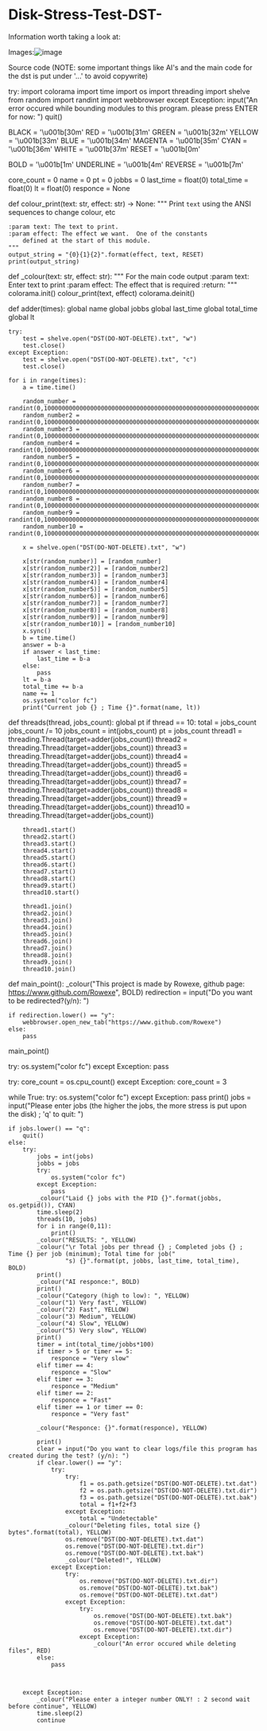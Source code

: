 # Disk-Stress-Test-DST-
Information worth taking a look at:

Images:![image](https://user-images.githubusercontent.com/89658050/156052916-da186a7e-6c4d-4d6c-816d-74e63f417bc9.png)


Source code (NOTE: some important things like AI's and the main code for the dst is put under '...' to avoid copywrite)

try:
    import colorama
    import time
    import os
    import threading
    import shelve
    from random import randint
    import webbrowser
except Exception:
    input("An error occured while bounding modules to this program. please press ENTER for now: ")
    quit()

BLACK = '\u001b[30m'
RED = '\u001b[31m'
GREEN = '\u001b[32m'
YELLOW = '\u001b[33m'
BLUE = '\u001b[34m'
MAGENTA = '\u001b[35m'
CYAN = '\u001b[36m'
WHITE = '\u001b[37m'
RESET = '\u001b[0m'

BOLD = '\u001b[1m'
UNDERLINE = '\u001b[4m'
REVERSE = '\u001b[7m'

core_count = 0
name = 0
pt = 0
jobbs = 0
last_time = float(0)
total_time = float(0)
lt = float(0)
responce = None

def colour_print(text: str, effect: str) -> None:
    """
    Print `text` using the ANSI sequences to change colour, etc

    :param text: The text to print.
    :param effect: The effect we want.  One of the constants
        defined at the start of this module.
    """
    output_string = "{0}{1}{2}".format(effect, text, RESET)
    print(output_string)

def _colour(text: str, effect: str):
    """
    For the main code output
    :param text: Enter text to print
    :param effect: The effect that is required
    :return:
    """
    colorama.init()
    colour_print(text, effect)
    colorama.deinit()

def adder(times):
    global name
    global jobbs
    global last_time
    global total_time
    global lt

    try:
        test = shelve.open("DST(DO-NOT-DELETE).txt", "w")
        test.close()
    except Exception:
        test = shelve.open("DST(DO-NOT-DELETE).txt", "c")
        test.close()

    for i in range(times):
        a = time.time()

        random_number = randint(0,10000000000000000000000000000000000000000000000000000000000000000000000000000000000000000000000000000000000000000000000000000000000000000000000000000000000000000000000000000000000000000001)
        random_number2 = randint(0,10000000000000000000000000000000000000000000000000000000000000000000000000000000000000000000000000000000000000000000000000000000000000000000000000000000000000000000000000000000000000000001)
        random_number3 = randint(0,10000000000000000000000000000000000000000000000000000000000000000000000000000000000000000000000000000000000000000000000000000000000000000000000000000000000000000000000000000000000000000001)
        random_number4 = randint(0,10000000000000000000000000000000000000000000000000000000000000000000000000000000000000000000000000000000000000000000000000000000000000000000000000000000000000000000000000000000000000000001)
        random_number5 = randint(0,10000000000000000000000000000000000000000000000000000000000000000000000000000000000000000000000000000000000000000000000000000000000000000000000000000000000000000000000000000000000000000001)
        random_number6 = randint(0,10000000000000000000000000000000000000000000000000000000000000000000000000000000000000000000000000000000000000000000000000000000000000000000000000000000000000000000000000000000000000000001)
        random_number7 = randint(0,10000000000000000000000000000000000000000000000000000000000000000000000000000000000000000000000000000000000000000000000000000000000000000000000000000000000000000000000000000000000000000001)
        random_number8 = randint(0,10000000000000000000000000000000000000000000000000000000000000000000000000000000000000000000000000000000000000000000000000000000000000000000000000000000000000000000000000000000000000000001)
        random_number9 = randint(0,10000000000000000000000000000000000000000000000000000000000000000000000000000000000000000000000000000000000000000000000000000000000000000000000000000000000000000000000000000000000000000001)
        random_number10 = randint(0,10000000000000000000000000000000000000000000000000000000000000000000000000000000000000000000000000000000000000000000000000000000000000000000000000000000000000000000000000000000000000000001)

        x = shelve.open("DST(DO-NOT-DELETE).txt", "w")

        x[str(random_number)] = [random_number]
        x[str(random_number2)] = [random_number2]
        x[str(random_number3)] = [random_number3]
        x[str(random_number4)] = [random_number4]
        x[str(random_number5)] = [random_number5]
        x[str(random_number6)] = [random_number6]
        x[str(random_number7)] = [random_number7]
        x[str(random_number8)] = [random_number8]
        x[str(random_number9)] = [random_number9]
        x[str(random_number10)] = [random_number10]
        x.sync()
        b = time.time()
        answer = b-a
        if answer < last_time:
            last_time = b-a
        else:
            pass
        lt = b-a
        total_time += b-a
        name += 1
        os.system("color fc")
        print("Current job {} ; Time {}".format(name, lt))


def threads(thread, jobs_count):
    global pt
    if thread == 10:
        total = jobs_count
        jobs_count /= 10
        jobs_count = int(jobs_count)
        pt = jobs_count
        thread1 = threading.Thread(target=adder(jobs_count))
        thread2 = threading.Thread(target=adder(jobs_count))
        thread3 = threading.Thread(target=adder(jobs_count))
        thread4 = threading.Thread(target=adder(jobs_count))
        thread5 = threading.Thread(target=adder(jobs_count))
        thread6 = threading.Thread(target=adder(jobs_count))
        thread7 = threading.Thread(target=adder(jobs_count))
        thread8 = threading.Thread(target=adder(jobs_count))
        thread9 = threading.Thread(target=adder(jobs_count))
        thread10 = threading.Thread(target=adder(jobs_count))


        thread1.start()
        thread2.start()
        thread3.start()
        thread4.start()
        thread5.start()
        thread6.start()
        thread7.start()
        thread8.start()
        thread9.start()
        thread10.start()

        thread1.join()
        thread2.join()
        thread3.join()
        thread4.join()
        thread5.join()
        thread6.join()
        thread7.join()
        thread8.join()
        thread9.join()
        thread10.join()

def main_point():
    _colour("This project is made by Rowexe, github page: https://www.github.com/Rowexe", BOLD)
    redirection = input("Do you want to be redirected?(y/n): ")

    if redirection.lower() == "y":
        webbrowser.open_new_tab("https://www.github.com/Rowexe")
    else:
        pass
    
main_point()

try:
    os.system("color fc")
except Exception:
    pass

try:
    core_count = os.cpu_count()
except Exception:
    core_count = 3

while True:
    try:
        os.system("color fc")
    except Exception:
        pass
    print()
    jobs = input("Please enter jobs (the higher the jobs, the more stress is put upon the disk) ; 'q' to quit: ")

    if jobs.lower() == "q":
        quit()
    else:
        try:
            jobs = int(jobs)
            jobbs = jobs
            try:
                os.system("color fc")
            except Exception:
                pass
            _colour("Laid {} jobs with the PID {}".format(jobbs, os.getpid()), CYAN)
            time.sleep(2)
            threads(10, jobs)
            for i in range(0,11):
                print()
            _colour("RESULTS: ", YELLOW)
            _colour("\r Total jobs per thread {} ; Completed jobs {} ; Time {} per job (minimum); Total time for job("
                    "s) {}".format(pt, jobbs, last_time, total_time), BOLD)
            print()
            _colour("AI responce:", BOLD)
            print()
            _colour("Category (high to low): ", YELLOW)
            _colour("1) Very fast", YELLOW)
            _colour("2) Fast", YELLOW)
            _colour("3) Medium", YELLOW)
            _colour("4) Slow", YELLOW)
            _colour("5) Very slow", YELLOW)
            print()
            timer = int(total_time/jobbs*100)
            if timer > 5 or timer == 5:
                responce = "Very slow"
            elif timer == 4:
                responce = "Slow"
            elif timer == 3:
                responce = "Medium"
            elif timer == 2:
                responce = "Fast"
            elif timer == 1 or timer == 0:
                responce = "Very fast"

            _colour("Responce: {}".format(responce), YELLOW)

            print()
            clear = input("Do you want to clear logs/file this program has created during the test? (y/n): ")
            if clear.lower() == "y":
                try:
                    try:
                        f1 = os.path.getsize("DST(DO-NOT-DELETE).txt.dat")
                        f2 = os.path.getsize("DST(DO-NOT-DELETE).txt.dir")
                        f3 = os.path.getsize("DST(DO-NOT-DELETE).txt.bak")
                        total = f1+f2+f3
                    except Exception:
                        total = "Undetectable"
                    _colour("Deleting files, total size {} bytes".format(total), YELLOW)
                    os.remove("DST(DO-NOT-DELETE).txt.dat")
                    os.remove("DST(DO-NOT-DELETE).txt.dir")
                    os.remove("DST(DO-NOT-DELETE).txt.bak")
                    _colour("Deleted!", YELLOW)
                except Exception:
                    try:
                        os.remove("DST(DO-NOT-DELETE).txt.dir")
                        os.remove("DST(DO-NOT-DELETE).txt.bak")
                        os.remove("DST(DO-NOT-DELETE).txt.dat")
                    except Exception:
                        try:
                            os.remove("DST(DO-NOT-DELETE).txt.bak")
                            os.remove("DST(DO-NOT-DELETE).txt.dat")
                            os.remove("DST(DO-NOT-DELETE).txt.dir")
                        except Exception:
                            _colour("An error occured while deleting files", RED)
            else:
                pass



        except Exception:
            _colour("Please enter a integer number ONLY! : 2 second wait before continue", YELLOW)
            time.sleep(2)
            continue
          
